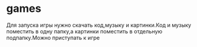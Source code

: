 # games
Для запуска игры нужно скачать код,музыку и картинки.Код и музыку поместить в одну папку,а картинки поместить в отдельную подпапку.Можно приступать к игре
